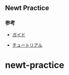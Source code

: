 ## Newt Practice

### 参考

- [ガイド](https://www.newt.so/docs/quick-start)

- [チュートリアル](https://www.newt.so/docs/tutorials)
# newt-practice
